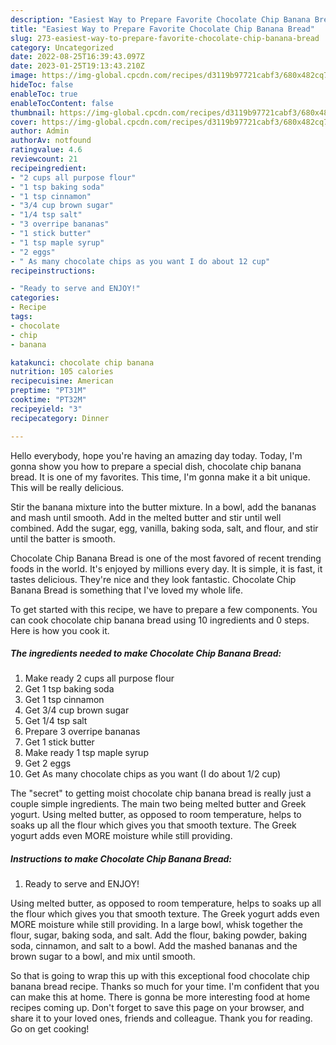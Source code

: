 ```yaml
---
description: "Easiest Way to Prepare Favorite Chocolate Chip Banana Bread"
title: "Easiest Way to Prepare Favorite Chocolate Chip Banana Bread"
slug: 273-easiest-way-to-prepare-favorite-chocolate-chip-banana-bread
category: Uncategorized
date: 2022-08-25T16:39:43.097Z
date: 2023-01-25T19:13:43.210Z
image: https://img-global.cpcdn.com/recipes/d3119b97721cabf3/680x482cq70/chocolate-chip-banana-bread-recipe-main-photo.jpg
hideToc: false
enableToc: true
enableTocContent: false
thumbnail: https://img-global.cpcdn.com/recipes/d3119b97721cabf3/680x482cq70/chocolate-chip-banana-bread-recipe-main-photo.jpg
cover: https://img-global.cpcdn.com/recipes/d3119b97721cabf3/680x482cq70/chocolate-chip-banana-bread-recipe-main-photo.jpg
author: Admin
authorAv: notfound
ratingvalue: 4.6
reviewcount: 21
recipeingredient:
- "2 cups all purpose flour"
- "1 tsp baking soda"
- "1 tsp cinnamon"
- "3/4 cup brown sugar"
- "1/4 tsp salt"
- "3 overripe bananas"
- "1 stick butter"
- "1 tsp maple syrup"
- "2 eggs"
- " As many chocolate chips as you want I do about 12 cup"
recipeinstructions:

- "Ready to serve and ENJOY!"
categories:
- Recipe
tags:
- chocolate
- chip
- banana

katakunci: chocolate chip banana 
nutrition: 105 calories
recipecuisine: American
preptime: "PT31M"
cooktime: "PT32M"
recipeyield: "3"
recipecategory: Dinner

---
```



Hello everybody, hope you're having an amazing day today. Today, I'm gonna show you how to prepare a special dish, chocolate chip banana bread. It is one of my favorites. This time, I'm gonna make it a bit unique. This will be really delicious.

Stir the banana mixture into the butter mixture. In a bowl, add the bananas and mash until smooth. Add in the melted butter and stir until well combined. Add the sugar, egg, vanilla, baking soda, salt, and flour, and stir until the batter is smooth.

Chocolate Chip Banana Bread is one of the most favored of recent trending foods in the world. It's enjoyed by millions every day. It is simple, it is fast, it tastes delicious. They're nice and they look fantastic. Chocolate Chip Banana Bread is something that I've loved my whole life.


To get started with this recipe, we have to prepare a few components. You can cook chocolate chip banana bread using 10 ingredients and 0 steps. Here is how you cook it.

<!--inarticleads1-->

##### The ingredients needed to make Chocolate Chip Banana Bread:

1. Make ready 2 cups all purpose flour
1. Get 1 tsp baking soda
1. Get 1 tsp cinnamon
1. Get 3/4 cup brown sugar
1. Get 1/4 tsp salt
1. Prepare 3 overripe bananas
1. Get 1 stick butter
1. Make ready 1 tsp maple syrup
1. Get 2 eggs
1. Get  As many chocolate chips as you want (I do about 1/2 cup)


The &#34;secret&#34; to getting moist chocolate chip banana bread is really just a couple simple ingredients. The main two being melted butter and Greek yogurt. Using melted butter, as opposed to room temperature, helps to soaks up all the flour which gives you that smooth texture. The Greek yogurt adds even MORE moisture while still providing. 

<!--inarticleads2-->

##### Instructions to make Chocolate Chip Banana Bread:


1. Ready to serve and ENJOY!

Using melted butter, as opposed to room temperature, helps to soaks up all the flour which gives you that smooth texture. The Greek yogurt adds even MORE moisture while still providing. In a large bowl, whisk together the flour, sugar, baking soda, and salt. Add the flour, baking powder, baking soda, cinnamon, and salt to a bowl. Add the mashed bananas and the brown sugar to a bowl, and mix until smooth. 

So that is going to wrap this up with this exceptional food chocolate chip banana bread recipe. Thanks so much for your time. I'm confident that you can make this at home. There is gonna be more interesting food at home recipes coming up. Don't forget to save this page on your browser, and share it to your loved ones, friends and colleague. Thank you for reading. Go on get cooking!
